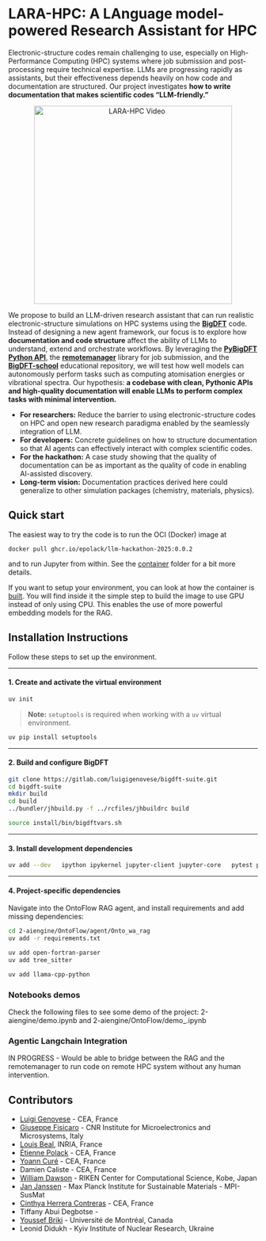 # LARA-HPC: A LAnguage model-powered Research Assistant for HPC

Electronic-structure codes remain challenging to use, especially on High-Performance Computing (HPC) systems where job submission and post-processing require technical expertise. LLMs are progressing rapidly as assistants, but their effectiveness depends heavily on how code and documentation are structured. Our project investigates **how to write documentation that makes scientific codes “LLM-friendly.”**

<p align="center">
  <a href="https://www.youtube.com/watch?v=JnzZdvAyA9A">
    <img src="https://img.youtube.com/vi/JnzZdvAyA9A/0.jpg" alt="LARA-HPC Video" width="400">
  </a>
</p>

We propose to build an LLM-driven research assistant that can run realistic electronic-structure simulations on HPC systems using the [**BigDFT**](https://l_sim.gitlab.io/bigdft-doc/) code. Instead of designing a new agent framework, our focus is to explore how **documentation and code structure** affect the ability of LLMs to understand, extend and orchestrate workflows.
By leveraging the [**PyBigDFT Python API**](https://bigdft-suite.readthedocs.io/en/latest/), the [**remotemanager**](https://l_sim.gitlab.io/remotemanager/) library for job submission, and the [**BigDFT-school**](https://github.com/BigDFT-group/bigdft-school) educational repository, we will test how well models can autonomously perform tasks such as computing atomisation energies or vibrational spectra. Our hypothesis: **a codebase with clean, Pythonic APIs and high-quality documentation will enable LLMs to perform complex tasks with minimal intervention.**

* **For researchers:** Reduce the barrier to using electronic-structure codes on HPC and open new research paradigma enabled by the seamlessly integration of LLM.
* **For developers:** Concrete guidelines on how to structure documentation so that AI agents can effectively interact with complex scientific codes.
* **For the hackathon:** A case study showing that the quality of documentation can be as important as the quality of code in enabling AI-assisted discovery.
* **Long-term vision:** Documentation practices derived here could generalize to other simulation packages (chemistry, materials, physics).

## Quick start

The easiest way to try the code is to run the OCI (Docker) image at
```
docker pull ghcr.io/epolack/llm-hackathon-2025:0.0.2
```
and to run Jupyter from within.
See the [container](container) folder for a bit more details.

If you want to setup your environment, you can look at how the container is [built](container/build_oci.sh).
You will find inside it the simple step to build the image to use GPU instead of only using CPU.
This enables the use of more powerful embedding models for the RAG.


## Installation Instructions

Follow these steps to set up the environment.

---

#### 1. Create and activate the virtual environment

```bash
uv init
```

> **Note:** `setuptools` is required when working with a `uv` virtual environment.

```bash
uv pip install setuptools
```

---

#### 2. Build and configure BigDFT

```bash
git clone https://gitlab.com/luigigenovese/bigdft-suite.git
cd bigdft-suite
mkdir build
cd build
../bundler/jhbuild.py -f ../rcfiles/jhbuildrc build

source install/bin/bigdftvars.sh
```

---

#### 3. Install development dependencies

```bash
uv add --dev   ipython ipykernel jupyter-client jupyter-core   pytest pytest-cov pytest-xdist nbval   sphinx sphinx-rtd-theme nbsphinx nbconvert nbformat   pre-commit ruff rich   mcp remotemanager sse-starlette uvicorn typer
```

---

#### 4. Project-specific dependencies

Navigate into the OntoFlow RAG agent, and install requirements and add missing dependencies:

```bash
cd 2-aiengine/OntoFlow/agent/Onto_wa_rag
uv add -r requirements.txt

uv add open-fortran-parser
uv add tree_sitter

uv add llama-cpp-python
```

### Notebooks demos

Check the following files to see some demo of the project: 2-aiengine/demo.ipynb and 2-aiengine/OntoFlow/demo_.ipynb

### Agentic Langchain Integration

IN PROGRESS - Would be able to bridge between the RAG and the remotemanager to run code on remote HPC system without any human intervention.

## Contributors
* [Luigi Genovese](https://github.com/luigigenovese) - CEA, France
* [Giuseppe Fisicaro](https://github.com/giuseppefisicaro) - CNR Institute for Microelectronics and Microsystems, Italy
* [Louis Beal](https://github.com/ljbeal), INRIA, France
* [Étienne Polack](https://github.com/epolack) - CEA, France
* [Yoann Curé](https://github.com/Yopla38) - CEA, France
* Damien Caliste - CEA, France
* [William Dawson](https://github.com/william-dawson) - RIKEN Center for Computational Science, Kobe, Japan
* [Jan Janssen](https://github.com/jan-janssen) - Max Planck Institute for Sustainable Materials - MPI-SusMat
* [Cinthya Herrera Contreras](https://github.com/cnherrera) - CEA, France
* Tiffany Abui Degbotse -
* [Youssef Briki](https://github.com/youssefbriki1) - Université de Montréal, Canada
* Leonid Didukh - Kyiv Institute of Nuclear Research, Ukraine

